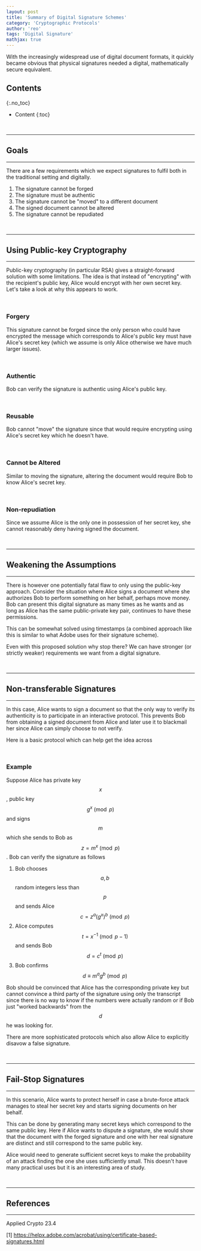 ```yaml
---
layout: post
title: 'Summary of Digital Signature Schemes'
category: 'Cryptographic Protocols'
author: 'reo'
tags: 'Digital Signature'
mathjax: true
---
```


With the increasingly widespread use of digital document
formats, it quickly became obvious that physical signatures
needed a digital, mathematically secure equivalent.

## Contents
{:.no_toc}

* Content
{:toc}

<br>

* * *

## Goals

* * *

There are a few requirements which we expect signatures to
fulfil both in the traditional setting and digitally.

1. The signature cannot be forged
2. The signature must be authentic
3. The signature cannot be "moved" to a different document
4. The signed document cannot be altered
5. The signature cannot be repudiated

<br>

* * *

## Using Public-key Cryptography

* * *

Public-key cryptography (in particular RSA) gives a
straight-forward solution with some limitations.
The idea is that instead of "encrypting" with the
recipient's public key, Alice would encrypt with
her own secret key. Let's take a look at why this appears
to work.

<br>

### Forgery

This signature cannot be forged since the only person who
could have encrypted the message which corresponds to Alice's
public key must have Alice's secret key (which we assume is
only Alice otherwise we have much larger issues).

<br>

### Authentic

Bob can verify the signature is authentic using Alice's
public key.

<br>

### Reusable

Bob cannot "move" the signature since that would require
encrypting using Alice's secret key which he doesn't have.

<br>

### Cannot be Altered

Similar to moving the signature, altering the document would
require Bob to know Alice's secret key.

<br>

### Non-repudiation

Since we assume Alice is the only one in possession of her
secret key, she cannot reasonably deny having signed the document.

<br>

* * *

## Weakening the Assumptions

* * *

There is however one potentially fatal flaw to only using the
public-key approach. Consider the situation where Alice signs
a document where she authorizes Bob to perform something on
her behalf, perhaps move money. Bob can present this digital
signature as many times as he wants and as long as Alice has
the same public-private key pair, continues to have these
permissions.

This can be somewhat solved using timestamps (a combined
approach like this is similar to what Adobe uses for their
signature scheme).

Even with this proposed solution why stop there? We can have
stronger (or strictly weaker) requirements we want from a
digital signature.

<br>

* * *

## Non-transferable Signatures

* * *

In this case, Alice wants to sign a document so that
the only way to verify its authenticity is to participate
in an interactive protocol. This prevents Bob from obtaining
a signed document from Alice and later use it to blackmail
her since Alice can simply choose to not verify.

Here is a basic protocol which can help get the idea across

<br>

### Example

Suppose Alice has private key $$x$$, public key $$g^x\pmod{p}$$ and
signs $$m$$ which she sends to Bob as $$z=m^x\pmod{p}$$. Bob can
verify the signature as follows

1. Bob chooses $$a, b$$ random integers less than $$p$$ and sends Alice $$c=z^a(g^x)^b\pmod{p}$$
2. Alice computes $$t=x^{-1}\pmod{p-1}$$ and sends Bob $$d=c^t\pmod{p}$$
3. Bob confirms $$d\equiv m^ag^b\pmod{p}$$

Bob should be convinced that Alice has the corresponding private key
but cannot convince a third party of the signature using only the
transcript since there is no way to know if the numbers were actually
random or if Bob just "worked backwards" from the $$d$$ he was looking for.

There are more sophisticated protocols which also allow Alice to
explicitly disavow a false signature.

<br>

* * *

## Fail-Stop Signatures

* * *

In this scenario, Alice wants to protect herself in case a brute-force
attack manages to steal her secret key and starts signing documents on
her behalf.

This can be done by generating many secret keys which correspond to the
same public key. Here if Alice wants to dispute a signature, she would
show that the document with the forged signature and one with her real
signature are distinct and still correspond to the same public key.

Alice would need to generate sufficient secret keys to make the probability
of an attack finding the one she uses sufficiently small.
This doesn't have many practical uses but it is an interesting area of study.

<br>

* * *

## References

* * *

Applied Crypto 23.4

[1] https://helpx.adobe.com/acrobat/using/certificate-based-signatures.html

